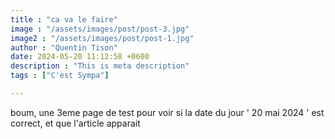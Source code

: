 ```yaml
---
title : "ca va le faire"
image : "/assets/images/post/post-3.jpg"
image2 : "/assets/images/post/post-1.jpg"
author : "Quentin Tison"
date: 2024-05-20 11:12:58 +0600
description : "This is meta description"
tags : ["C'est Sympa"]

---
```

boum, une 3eme page de test pour voir si la date du jour ' 20 mai 2024 ' est correct, et que l'article apparait
